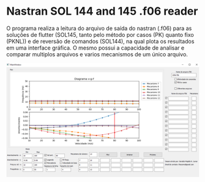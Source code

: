 # Nastran SOL 144 and 145 .f06 reader

O programa realiza a leitura do arquivo de saída do nastran (.f06) para as soluções de flutter (SOL145, tanto pelo método por casos (PK) quanto fixo (PKNL)) e de reversão de comandos (SOL144), na qual plota os resultados em uma interface gráfica.
O mesmo possui a capacidade de analisar e comparar multiplos arquivos e varios mecanismos de um único arquivo.

![Screenshot](g.PNG)

